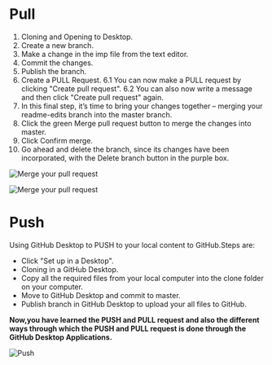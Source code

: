    # Pull

1. Cloning and Opening to Desktop.
2. Create a new branch.
3. Make a change in the imp file from the text editor.
4. Commit the changes.
5. Publish the branch.
6. Create a PULL Request.
   6.1 You can now make a PULL request by clicking "Create pull request".
   6.2 You can also now write a message and then click "Create pull request" again.
7. In this final step, it’s time to bring your changes together – merging your readme-edits branch into the master branch.
8. Click the green Merge pull request button to merge the changes into master.
9. Click Confirm merge.
10. Go ahead and delete the branch, since its changes have been incorporated, with the Delete branch button in the purple box.

![Merge your pull request](https://user-images.githubusercontent.com/5396286/56090826-fa31e980-5ed9-11e9-9ccd-e8ae3ec77764.png)

![Merge your pull request](https://github.blog/wp-content/uploads/2016/09/3b06b4ee-81b1-11e6-96f8-f7b34eb30b05.png?fit=1556%2C778)

# Push

Using GitHub Desktop to PUSH to your local content to GitHub.Steps are:
   * Click "Set up in a Desktop".
   * Cloning in a GitHub Desktop.
   * Copy all the required files from your local computer into the clone folder on your computer.
   * Move to GitHub Desktop and commit to master.
   * Publish branch in GitHub Desktop to upload your all files to GitHub.

**Now,you have learned the PUSH and PULL request and also the different ways through which the PUSH and PULL request is done through the GitHub Desktop Applications.**

![Push](https://mspoweruser.com/wp-content/uploads/2020/05/GitHub-Desktop-2.5-1536x833.jpg)